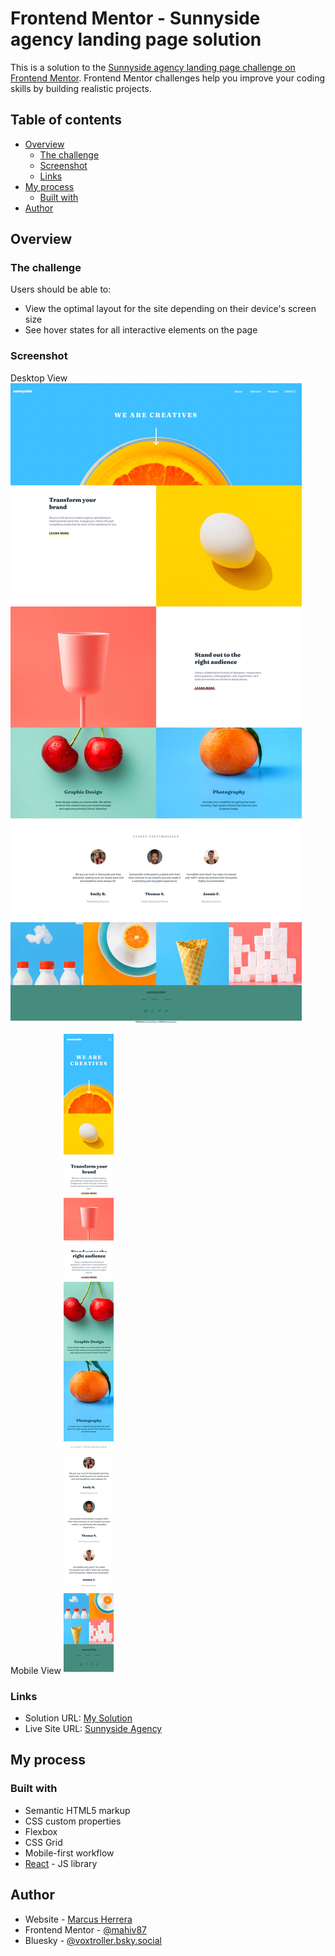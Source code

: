 # Frontend Mentor - Sunnyside agency landing page solution

This is a solution to the [Sunnyside agency landing page challenge on Frontend Mentor](https://www.frontendmentor.io/challenges/sunnyside-agency-landing-page-7yVs3B6ef). Frontend Mentor challenges help you improve your coding skills by building realistic projects.

## Table of contents

- [Overview](#overview)
  - [The challenge](#the-challenge)
  - [Screenshot](#screenshot)
  - [Links](#links)
- [My process](#my-process)
  - [Built with](#built-with)
- [Author](#author)

## Overview

### The challenge

Users should be able to:

- View the optimal layout for the site depending on their device's screen size
- See hover states for all interactive elements on the page

### Screenshot

Desktop View
![Desktop screenshot](./assets/Frontend-Mentor-Sunnyside-D.png)

Mobile View
![Mobile screenshot](./assets/Frontend-Mentor-Sunnyside-M.png)

### Links

- Solution URL: [My Solution](https://www.frontendmentor.io/solutions/sunnyside-agency-built-with-react-VuoX_LjuRG)
- Live Site URL: [Sunnyside Agency](https://mahiv87.github.io/sunnyside-agency/)

## My process

### Built with

- Semantic HTML5 markup
- CSS custom properties
- Flexbox
- CSS Grid
- Mobile-first workflow
- [React](https://reactjs.org/) - JS library

## Author

- Website - [Marcus Herrera](https://www.your-site.com)
- Frontend Mentor - [@mahiv87](https://www.frontendmentor.io/profile/@mahiv87)
- Bluesky - [@voxtroller.bsky.social](https://bsky.app/profile/voxtroller.bsky.social)
